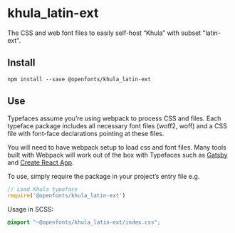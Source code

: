 
# khula_latin-ext

The CSS and web font files to easily self-host “Khula” with subset "latin-ext".

## Install

`npm install --save @openfonts/khula_latin-ext`

## Use

Typefaces assume you’re using webpack to process CSS and files. Each typeface
package includes all necessary font files (woff2, woff) and a CSS file with
font-face declarations pointing at these files.

You will need to have webpack setup to load css and font files. Many tools built
with Webpack will work out of the box with Typefaces such as [Gatsby](https://github.com/gatsbyjs/gatsby)
and [Create React App](https://github.com/facebookincubator/create-react-app).

To use, simply require the package in your project’s entry file e.g.

```javascript
// Load Khula typeface
require('@openfonts/khula_latin-ext')
```

Usage in SCSS:
```scss
@import "~@openfonts/khula_latin-ext/index.css";
```
